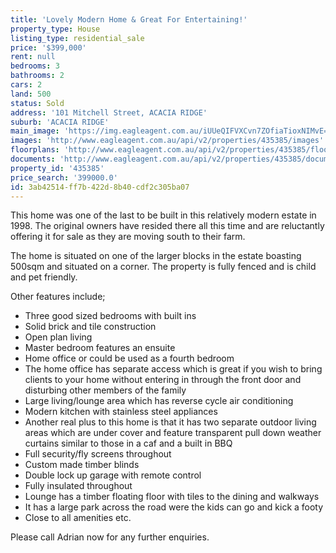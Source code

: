 ```yaml
---
title: 'Lovely Modern Home & Great For Entertaining!'
property_type: House
listing_type: residential_sale
price: '$399,000'
rent: null
bedrooms: 3
bathrooms: 2
cars: 2
land: 500
status: Sold
address: '101 Mitchell Street, ACACIA RIDGE'
suburb: 'ACACIA RIDGE'
main_image: 'https://img.eagleagent.com.au/iUUeQIFVXCvn7ZOfiaTioxNIMvE=/1280x854/smart/https://s3-us-west-2.amazonaws.com/eagleagent-orig/images/6823981/114609879-image-M.jpg'
images: 'http://www.eagleagent.com.au/api/v2/properties/435385/images'
floorplans: 'http://www.eagleagent.com.au/api/v2/properties/435385/floorplans'
documents: 'http://www.eagleagent.com.au/api/v2/properties/435385/documents'
property_id: '435385'
price_search: '399000.0'
id: 3ab42514-ff7b-422d-8b40-cdf2c305ba07
---
```

This home was one of the last to be built in this relatively modern estate in 1998. The original owners have resided there all this time and are reluctantly offering it for sale as they are moving south to their farm.

The home is situated on one of the larger blocks in the estate boasting 500sqm and situated on a corner. The property is fully fenced and is child and pet friendly.

Other features include;
*  Three good sized bedrooms with built ins
*  Solid brick and tile construction
*  Open plan living
*  Master bedroom features an ensuite
*  Home office or could be used as a fourth bedroom
*  The home office has separate access which is great if you wish to bring clients to your home without entering in through the front door and disturbing other members of the family
*  Large living/lounge area which has reverse cycle air conditioning
*  Modern kitchen with stainless steel appliances
*  Another real plus to this home is that it has two separate outdoor living areas which are under cover and feature transparent pull down weather curtains similar to those in a caf and a built in BBQ
*  Full security/fly screens throughout
*  Custom made timber blinds
*  Double lock up garage with remote control
*  Fully insulated throughout
*  Lounge has a timber floating floor with tiles to the dining and walkways
*  It has a large park across the road were the kids can go and kick a footy
*  Close to all amenities etc.

Please call Adrian now for any further enquiries.